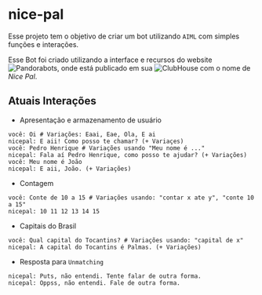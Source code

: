 # nice-pal
Esse projeto tem o objetivo de criar um bot utilizando `AIML` com simples funções e interações.

Esse Bot foi criado utilizando a interface e recursos do website ![Pandorabots](https://www.pandorabots.com/), onde está publicado em sua ![ClubHouse](https://playground.pandorabots.com/pt/clubhouse/) com o nome de *Nice Pal*.

## Atuais Interações

- Apresentação e armazenamento de usuário
```
você: Oi # Variações: Eaai, Eae, Ola, E ai
nicepal: E aii! Como posso te chamar? (+ Variaçes)
você: Pedro Henrique # Variações usando "Meu nome é ..."
nicepal: Fala aí Pedro Henrique, como posso te ajudar? (+ Variações)
você: Meu nome é João
nicepal: E aii, João. (+ Variações)
```

- Contagem
```
você: Conte de 10 a 15 # Variações usando: "contar x ate y", "conte 10 a 15"
nicepal: 10 11 12 13 14 15
```

- Capitais do Brasil
```
você: Qual capital do Tocantins? # Variações usando: "capital de x"
nicepal: A capital do Tocantins é Palmas. (+ Variações)
```

- Resposta para `Unmatching`
```
nicepal: Puts, não entendi. Tente falar de outra forma.
nicepal: Oppss, não entendi. Fale de outra forma.
```
